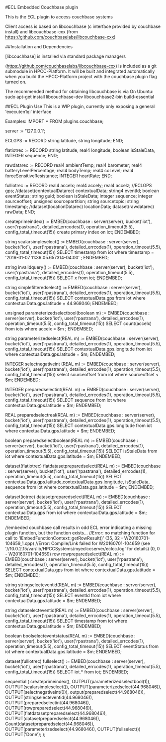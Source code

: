 #ECL Embedded Couchbase plugin

This is the ECL plugin to access couchbase systems

Client access is based on libcouchbase (c interface provided by couchbase install) and
libcouchbase-cxx (from https://github.com/couchbaselabs/libcouchbase-cxx)

##Installation and Dependencies

[libcouchbase] is installed via standard package managers


(https://github.com/couchbaselabs/libcouchbase-cxx) is included as a git
submodule in HPCC-Platform.  It will be built and integrated automatically when
you build the HPCC-Platform project with the couchbase plugin flag turned on.

The recommended method for obtaining libcouchbase is via
On Ubuntu: sudo apt-get install libcouchbase-dev libcouchbase2-bin build-essential

##ECL Plugin Use
This is a WIP plugin, currently only exposing a general 'executen1ql' interface

Examples:
IMPORT * FROM plugins.couchbase;

server := '127.0.0.1';

ECLGPS := RECORD
    string latitude,
    string longitude;
END;

flatiotrec := RECORD
    string latitude,
    real4 longitude,
    boolean isStaleData,
    INTEGER sequence;
END;

rawdatarec := RECORD
    real4 ambientTemp;
    real4 barometer;
    real4 batteryLevelPercentage;
    real4 bodyTemp;
    real4 coLevel;
    real4 forceSensitiveResistance;
    INTEGER heartRate;
END;

fulliotrec := RECORD
   real4 accelx;
	 real4 accely;
	 real4 accelz;
	 //ECLGPS gps;
	 //dataset(contextualDatarec) contextualData;
	 string4 eventId;
	 boolean eventStatus;
	 string guid;
	 boolean isStaleData;
	 integer sequence;
	 integer sourceoffset;
	 unsigned sourcepartition;
	 string sourcetopic;
	 string timestamp;
	 //dataset(locationDatarec) locationData;
	 dataset(rawdatarec) rawData;
END;


createprimeindex() := EMBED(couchbase : server(server), bucket('iot'), user('rpastrana'), detailed_errcodes(1), operation_timeout(5.5), config_total_timeout(15))
  create primary index on iot;
ENDEMBED;

string scalarsimpleselect() := EMBED(couchbase : server(server), bucket('iot'), user('rpastrana'), detailed_errcodes(1), operation_timeout(5.5), config_total_timeout(15))
  SELECT timestamp from iot where timestamp = '2016-01-07 11:36:05.657314-04:00' ;
ENDEMBED;

string invalidquery() := EMBED(couchbase : server(server), bucket('iot'), user('rpastrana'), detailed_errcodes(1), operation_timeout(5.5), config_total_timeout(15))
  SELECT x from iot;
ENDEMBED;

string simplefilteredselect() := EMBED(couchbase : server(server), bucket('iot'), user('rpastrana'), detailed_errcodes(1), operation_timeout(5.5), config_total_timeout(15))
  SELECT contextualData.gps from iot where contextualData.gps.latitude = 44.968046;
ENDEMBED;

unsigned parameterizedselectbool(boolean m) := EMBED(couchbase : server(server), bucket('iot'), user('rpastrana'), detailed_errcodes(1), operation_timeout(5.5), config_total_timeout(15))
  SELECT count(accelx) from iots where accelx = $m ;
ENDEMBED;

string parameterizedselect(REAL m) := EMBED(couchbase : server(server), bucket('iot'), user('rpastrana'), detailed_errcodes(1), operation_timeout(5.5), config_total_timeout(15))
  SELECT contextualData.gps.longitude from iot where contextualData.gps.latitude = $m;
ENDEMBED;

 INTEGER selectnegativeint (REAL m) := EMBED(couchbase : server(server), bucket('iot'), user('rpastrana'), detailed_errcodes(1), operation_timeout(5.5), config_total_timeout(15))
   select sourceoffset  from  iot where sourceoffset < $m;
ENDEMBED;

INTEGER preparedselectint(REAL m) := EMBED(couchbase : server(server), bucket('iot'), user('rpastrana'), detailed_errcodes(1), operation_timeout(5.5), config_total_timeout(15))
     SELECT sequence from iot where contextualData.gps.latitude = $m;
ENDEMBED;

REAL preparedselectreal(REAL m) := EMBED(couchbase : server(server), bucket('iot'), user('rpastrana'), detailed_errcodes(1), operation_timeout(5.5), config_total_timeout(15))
  SELECT contextualData.gps.longitude from iot where contextualData.gps.latitude = $m;
ENDEMBED;

boolean preparedselectboolean(REAL m) := EMBED(couchbase : server(server), bucket('iot'), user('rpastrana'), detailed_errcodes(1), operation_timeout(5.5), config_total_timeout(15))
  SELECT isStaleData from iot where contextualData.gps.latitude = $m;
ENDEMBED;

dataset(flatiotrec) flatdatasetpreparedselect(REAL m) := EMBED(couchbase : server(server), bucket('iot'), user('rpastrana'), detailed_errcodes(1), operation_timeout(5.5), config_total_timeout(15))
  SELECT contextualData.gps.latitude,contextualData.gps.longitude, isStaleData, sequence  from iot where contextualData.gps.latitude = $m;
ENDEMBED;

dataset(iotrec) datasetpreparedselect(REAL m) := EMBED(couchbase : server(server), bucket('iot'), user('rpastrana'), detailed_errcodes(1), operation_timeout(5.5), config_total_timeout(15))
  SELECT contextualData.gps  from iot where contextualData.gps.latitude = $m;
ENDEMBED;

//embeded couchbase call results in odd ECL error indicating a missing plugin function, but the function exists...
//Error:  no matching function for call to ‘IEmbedFunctionContext::getRowResult()’ (35, 32 - W20160701-104659_1.cpp)
//Error:  Compile/Link failed for W20160701-104659 (see '//10.0.2.15/var/lib/HPCCSystems/myeclccserver/eclcc.log' for details) (0, 0 - W20160701-104659)
row rowpreparedselect(REAL m) := EMBED(couchbase : server(server), bucket('iot'), user('rpastrana'), detailed_errcodes(1), operation_timeout(5.5), config_total_timeout(15))
  SELECT contextualData.gps from iot where contextualData.gps.latitude = $m;
ENDEMBED;

string stringselecteventid(REAL m) := EMBED(couchbase : server(server), bucket('iot'), user('rpastrana'), detailed_errcodes(1), operation_timeout(5.5), config_total_timeout(15))
  SELECT eventId from iot where contextualData.gps.latitude = $m;
ENDEMBED;

string  dataselecteventid(REAL m) := EMBED(couchbase : server(server), bucket('iot'), user('rpastrana'), detailed_errcodes(1), operation_timeout(5.5), config_total_timeout(15))
  SELECT timestamp from iot where contextualData.gps.latitude = $m;
ENDEMBED;

boolean  boolselecteventstatus(REAL m) := EMBED(couchbase : server(server), bucket('iot'), user('rpastrana'), detailed_errcodes(1), operation_timeout(5.5), config_total_timeout(15))
  SELECT eventStatus from iot where contextualData.gps.latitude = $m;
ENDEMBED;

dataset(fulliotrec) fullselect() := EMBED(couchbase : server(server), bucket('iot'), user('rpastrana'), detailed_errcodes(1), operation_timeout(5.5), config_total_timeout(15))
  SELECT iot.* from iot;
ENDEMBED;

sequential (
  createprimeindex(),
  OUTPUT(parameterizedselectbool(1)),
  OUTPUT(scalarsimpleselect()),
  OUTPUT(parameterizedselect(44.968046)),
  OUTPUT(selectnegativeint(0)),
  output(preparedselect(44.968046)),
  OUTPUT(stringselecteventid(44.968046)),
  OUTPUT(preparedselectint(44.968046)),
  OUTPUT(rowpreparedselect(44.968046)),
  OUTPUT(flatdatasetpreparedselect(44.968046)),
  OUTPUT(datasetpreparedselect(44.968046)),
  Count(datasetpreparedselect(44.968046)),
  OUTPUT(parameterizedselect(44.968046)),
  OUTPUT(fullselect())
  OUTPUT('Done');
);
